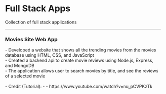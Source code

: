 # Full Stack Apps
Collection of full stack applications<hr>
<h3>Movies Site Web App</h3>
- Developed a website that shows all the trending movies from the movies database using HTML, CSS, and JavaScript<br>
- Created a backend api to create movie reviews using Node.js, Express, and MongoDB<br>
- The application allows user to search movies by title, and see the reviews of a selected movie<br><br>
- Credit (Tutorial):
- - https://www.youtube.com/watch?v=nu_pCVPKzTk
